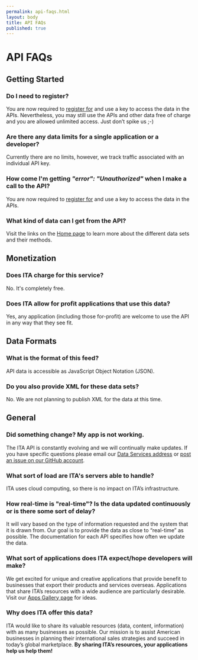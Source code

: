 ```yaml
---
permalink: api-faqs.html
layout: body
title: API FAQs
published: true
---
```


# API FAQs

## Getting Started

### Do I need to register?
You are now required to [register for](https://api.trade.gov/users/sign_up) and use a key to access the data in the APIs.  Nevertheless, you may still use the APIs and other data free of charge and you are allowed unlimited access.  Just don’t spike us ;-)

### Are there any data limits for a single application or a developer?
Currently there are no limits, however, we track traffic associated with an individual API key.

<!-- The default setting will be no more than **X** calls per second and **XXX** calls per day. This threshold can be raised for either a specific API key or globally if needed. We expect to make adjustments to the default settings over time. Our goal is to encourage the development of applications that help exporters. We do not want to introduce any limitations that work against that. -->

### How come I'm getting _"error": "Unauthorized"_ when I make a call to the API?
You are now required to [register for](https://api.trade.gov/users/sign_up) and use a key to access the data in the APIs.

### What kind of data can I get from the API?
Visit the links on the [Home page](http://developer.trade.gov) to learn more about the different data sets and their methods.

## Monetization

### Does ITA charge for this service?
No. It's completely free.

### Does ITA allow for profit applications that use this data?
Yes, any application (including those for-profit) are welcome to use the API in any way that they see fit.

<!-- as long as they conform to the [Developer License Agreement](/developer-license.html). -->

<!-- Developers need to **register** and get an API key. ITA uses **XXX** to handle registration, API key distribution, and general management of the data flow. -->

## Data Formats

### What is the format of this feed?
API data is accessible as JavaScript Object Notation (JSON).

### Do you also provide XML for these data sets?
No.  We are not planning to publish XML for the data at this time.

<!-- ### I am ready to deploy my application. How can I get my data limits increased?
When you are ready to release your app, please **XXX...** -->

## General

### Did something change?  My app is not working.
The ITA API is constantly evolving and we will continually make updates. If you have specific questions please email our [Data Services address](mailto:DataServices@trade.gov) or [post an issue on our GitHub account](https://github.com/InternationalTradeAdministration/developerportal/issues).

### What sort of load are ITA's servers able to handle?
ITA uses cloud computing, so there is no impact on ITA’s infrastructure.

### How real-time is "real-time"? Is the data updated continuously or is there some sort of delay?
It will vary based on the type of information requested and the system that it is drawn from. Our goal is to provide the data as close to “real-time” as possible. The documentation for each API specifies how often we update the data.

### What sort of applications does ITA expect/hope developers will make?
We get excited for unique and creative applications that provide benefit to businesses that export their products and services overseas.  Applications that share ITA’s resources with a wide audience are particularly desirable.  Visit our [Apps Gallery page](app-gallery.html) for ideas.

### Why does ITA offer this data?
ITA would like to share its valuable resources (data, content, information) with as many businesses as possible.  Our mission is to assist American businesses in planning their international sales strategies and succeed in today’s global marketplace.  **By sharing ITA’s resources, your applications help us help them!**
